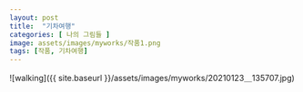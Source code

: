 ```yaml
---
layout: post
title:  "기차여행"
categories: [ 나의 그림들 ]
image: assets/images/myworks/작품1.png
tags: [작품, 기차여행]
---
```

![walking]({{ site.baseurl }}/assets/images/myworks/20210123＿135707.jpg)
